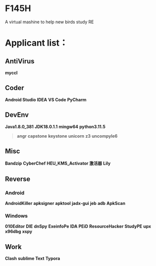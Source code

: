 # F145H
A virtual mashine to help new birds study RE

# Applicant list：
## AntiVirus
**myccl**
## Coder
**Android Studio**
**IDEA**
**VS Code**
**PyCharm**
## DevEnv
**Java1.8.0_381**
**JDK18.0.1.1**
**mingw64**
**python3.11.5**
> **angr**
> **capstone**
> **keystone**
> **unicorn**
> **z3**
> **uncompyle6**
## Misc
**Bandzip**
**CyberChef**
**HEU_KMS_Activator 激活器**
**Lily**
## Reverse
### Android
**AndroidKiller**
**apksigner**
**apktool**
**jadx-gui**
**jeb**
**adb**
**ApkScan**
### Windows
**010Editor**
**DIE**
**dnSpy**
**ExeinfoPe**
**IDA**
**PEiD**
**ResourceHacker**
**StudyPE**
**upx**
**x96dbg**
**xspy**
## Work
**Clash**
**sublime Text**
**Typora**
